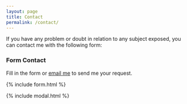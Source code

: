 ```yaml
---
layout: page
title: Contact
permalink: /contact/
---
```


If you have any problem or doubt in relation to any subject exposed, you can contact me with the following form:

### Form Contact

Fill in the form or [email me](mailto:{{site.email}})  to send me your request.

{% include form.html %}

{% include modal.html %}
